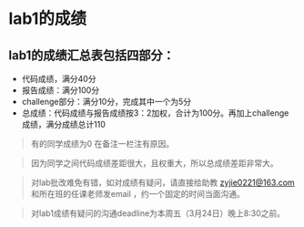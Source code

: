 # lab1的成绩

## lab1的成绩汇总表包括四部分：

- 代码成绩，满分40分
- 报告成绩：满分100分
- challenge部分：满分10分，完成其中一个为5分
- 总成绩：代码成绩与报告成绩按3：2加权，合计为100分。再加上challenge成绩，满分成绩总计110

> 有的同学成绩为0 在备注一栏注有原因。

> 因为同学之间代码成绩差距很大，且权重大，所以总成绩差距非常大。

> 对lab批改难免有错，如对成绩有疑问，请直接给助教 zyjie0221@163.com 和所在班的任课老师发email ，约一个固定的时间当面沟通。

> 对lab1成绩有疑问的沟通deadline为本周五（3月24日）晚上8:30之前。
